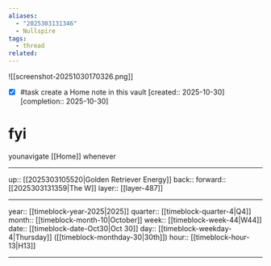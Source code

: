 ```yaml
---
aliases:
  - "2025303131346"
  - Nullspire
tags:
  - thread
related:
---
```


![[screenshot-20251030170326.png]]

- [x] #task create a Home note in this vault  [created:: 2025-10-30]  [completion:: 2025-10-30]

# fyi

younavigate [[Home]] whenever

***

up:: [[2025303105520|Golden Retriever Energy]]
back:: 
forward:: [[2025303131359|The W]]
layer:: [[layer-487]]

***

year:: [[timeblock-year-2025|2025]]
quarter:: [[timeblock-quarter-4|Q4]]
month:: [[timeblock-month-10|October]]
week:: [[timeblock-week-44|W44]]
date:: [[timeblock-date-Oct30|Oct 30]]
day:: [[timeblock-weekday-4|Thursday]] ([[timeblock-monthday-30|30th]])
hour:: [[timeblock-hour-13|H13]]

***
